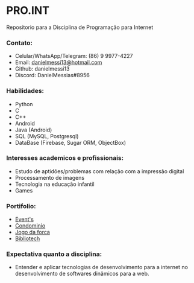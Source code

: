 ﻿# PRO.INT
Repositorio para a Disciplina de Programação para Internet

### Contato: 
* Celular/WhatsApp/Telegram: (86) 9 9977-4227
* Email: danielmessi13@hotmail.com
* Github: danielmessi13
* Discord: DanielMessias#8956

### Habilidades:
* Python
* C
* C++
* Android
* Java (Android)
* SQL (MySQL, Postgresql)
* DataBase (Firebase, Sugar ORM, ObjectBox)

### Interesses academicos e profissionais:
* Estudo de aptidões/problemas com relação com a impressão digital
* Processamento de imagens
* Tecnologia na educação infantil
* Games
	
### Portifolio:
* [Event's](https://github.com/vikvik98/ProjetoEventos)
* [Condominio](https://github.com/vikvik98/Atividade-F)
* [Jogo da forca](https://github.com/vikvik98/Atividade-C)
* [Bibliotech](https://github.com/danielmessi13/POO-2017-DANIEL/tree/master/Projeto%20Android)

### Expectativa quanto a disciplina:
* Entender e aplicar tecnologias de desenvolvimento para a internet no desenvolvimento de softwares dinâmicos para a web.